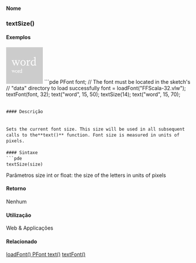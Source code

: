 
#### Nome
### textSize()

#### Exemplos
<img border="0" height="100" src="media/textSize_.gif" width="100"/>
```pde
PFont font; 
// The font must be located in the sketch's 
// "data" directory to load successfully 
font = loadFont("FFScala-32.vlw"); 
textFont(font, 32); 
text("word", 15, 50); 
textSize(14); 
text("word", 15, 70); 

```

#### Descrição

	
Sets the current font size. This size will be used in all subsequent calls to the**text()** function. Font size is measured in units of pixels.

#### Sintaxe
```pde
textSize(size)

```
Parâmetros
size
int or float: the size of the letters in units of pixels

#### Retorno

	
Nenhum

#### Utilização

	
Web & Applicações

#### Relacionado

[loadFont() ](loadFont_)
[PFont ](PFont)
[text()](text_)
[textFont() ](textFont_)
